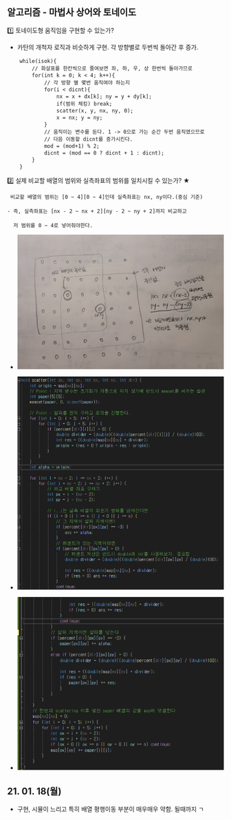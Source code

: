 ## 알고리즘 - 마법사 상어와 토네이도

 :one: 토네이도형 움직임을 구현할 수 있는가?

  - 카탄의 개척자 로직과 비슷하게 구현. 각 방향별로 두번씩 돌아간 후 증가.

```
    while(isok){
        // 화살표를 한칸씩으로 줄여보면 좌, 하, 우, 상 한번씩 돌아가므로
        for(int k = 0; k < 4; k++){
            // 각 방향 별 몇번 움직여야 하는지
            for(i < dicnt){
                nx = x + dx[k]; ny = y + dy[k];
                if(범위 체킹) break;
                scatter(x, y, nx, ny, 0);
                x = nx; y = ny;
            }
            // 움직이는 변수를 둔다. 1 -> 0으로 가는 순간 두번 움직였으므로
            // 다음 이동할 dicnt를 증가시킨다.
            mod = (mod+1) % 2;
            dicnt = (mod == 0 ? dicnt + 1 : dicnt);
        }
    }
```

 :two: 실제 비교할 배열의 범위와 실측좌표의 범위를 일치시킬 수 있는가? ★

```
 비교할 배열의 범위는 [0 ~ 4][0 ~ 4]인데 실측좌표는 nx, ny이다.(중심 기준)

- 즉, 실측좌표는 [nx - 2 ~ nx + 2][ny - 2 ~ ny + 2]까지 비교하고

  저 범위를 0 ~ 4로 넣어줘야한다.
```
 - ![Alt text](./img/img_210118.jpg)

 - ![Alt text](./img/img_210118-2.png)
 
 - ![Alt text](./img/img_210118-3.png)

## 21. 01. 18(월)

 - 구현, 시뮬이 느리고 특히 배열 평행이동 부분이 매우매우 약함. 될때까지 ㄱ


